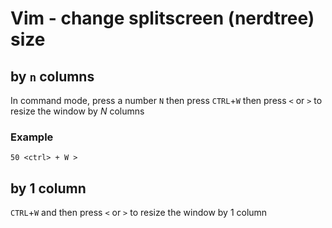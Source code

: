 # Vim - change splitscreen (nerdtree) size

## by `n` columns

In command mode, press a number `N` then press `CTRL`+`W` then press `<` or `>` to resize the window by *N* columns

### Example

`50 <ctrl> + W >`

## by 1 column

`CTRL`+`W` and then press `<` or `>` to resize the window by 1 column

